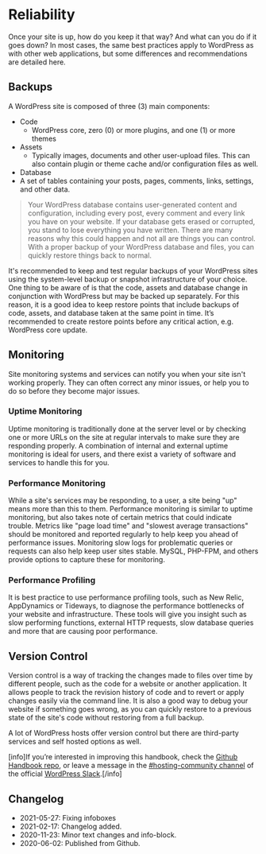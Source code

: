 # Reliability

Once your site is up, how do you keep it that way? And what can you do if it goes down? In most cases, the same best practices apply to WordPress as with other web applications, but some differences and recommendations are detailed here.

## Backups

A WordPress site is composed of three (3) main components: 
* Code
  * WordPress core, zero (0) or more plugins, and one (1) or more themes
* Assets
  * Typically images, documents and other user-upload files. This can also contain plugin or theme cache and/or configuration files as well.
 * Database
  * A set of tables containing your posts, pages, comments, links, settings, and other data.

> Your WordPress database contains user-generated content and configuration, including every post, every comment and every link you have on your website. If your database gets erased or corrupted, you stand to lose everything you have written. There are many reasons why this could happen and not all are things you can control. With a proper backup of your WordPress database and files, you can quickly restore things back to normal.

It's recommended to keep and test regular backups of your WordPress sites using the system-level backup or snapshot infrastructure of your choice. One thing to be aware of is that the code, assets and database change in conjunction with WordPress but may be backed up separately. For this reason, it is a good idea to keep restore points that include backups of code, assets, and database taken at the same point in time. It’s recommended to create restore points before any critical action, e.g. WordPress core update.

## Monitoring

Site monitoring systems and services can notify you when your site isn't working properly. They can often correct any minor issues, or help you to do so before they become major issues.

### Uptime Monitoring

Uptime monitoring is traditionally done at the server level or by checking one or more URLs on the site at regular intervals to make sure they are responding properly. A combination of internal and external uptime monitoring is ideal for users, and there exist a variety of software and services to handle this for you.

### Performance Monitoring

While a site's services may be responding, to a user, a site being "up" means more than this to them. Performance monitoring is similar to uptime monitoring, but also takes note of certain metrics that could indicate trouble. Metrics like "page load time" and "slowest average transactions" should be monitored and reported regularly to help keep you ahead of performance issues. Monitoring slow logs for problematic queries or requests can also help keep user sites stable. MySQL, PHP-FPM, and others provide options to capture these for monitoring.

### Performance Profiling

It is best practice to use performance profiling tools, such as New Relic, AppDynamics or Tideways, to diagnose the performance bottlenecks of your website and infrastructure. These tools will give you insight such as slow performing functions, external HTTP requests, slow database queries and more that are causing poor performance.

## Version Control

Version control is a way of tracking the changes made to files over time by different people, such as the code for a website or another application. It allows people to track the revision history of code and to revert or apply changes easily via the command line. It is also a good way to debug your website if something goes wrong, as you can quickly restore to a previous state of the site's code without restoring from a full backup.

A lot of WordPress hosts offer version control but there are third-party services and self hosted options as well.

[info]If you’re interested in improving this handbook, check the [Github Handbook repo](https://github.com/WordPress/hosting-handbook/), or leave a message in the [#hosting-community channel](https://wordpress.slack.com/archives/hosting-community/) of the official [WordPress Slack](https://make.wordpress.org/chat/).[/info]

## Changelog

- 2021-05-27: Fixing infoboxes
- 2021-02-17: Changelog added.
- 2020-11-23: Minor text changes and info-block.
- 2020-06-02: Published from Github.
